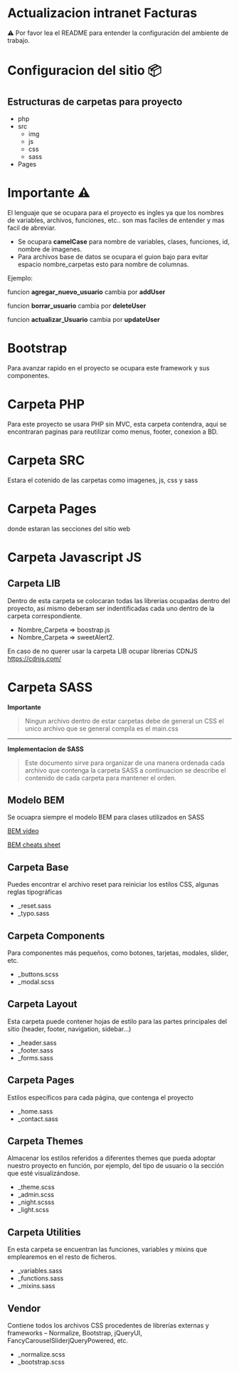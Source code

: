 # Actualizacion intranet Facturas

:warning: Por favor lea el README para entender la configuración del ambiente de trabajo.

# Configuracion del sitio :package:

## Estructuras de carpetas para proyecto

* php
* src
  * img
  * js
  * css
  * sass
* Pages

# Importante :warning:
El lenguaje que se ocupara para el proyecto es ingles ya que los nombres de variables, archivos, funciones, etc.. son mas faciles de entender y mas facil de abreviar.


* Se ocupara __camelCase__ para nombre de variables, clases, funciones, id, nombre de imagenes.
* Para archivos base de datos se ocupara el guion bajo para evitar espacio nombre_carpetas esto para nombre de columnas.

Ejemplo: 

funcion __agregar_nuevo_usuario__ cambia por __addUser__

funcion __borrar_usuario__ cambia por __deleteUser__

funcion __actualizar_Usuario__ cambia por __updateUser__

# Bootstrap
Para avanzar rapido en el proyecto se ocupara este framework y sus componentes.


# Carpeta PHP
Para este proyecto se usara PHP sin MVC, esta carpeta contendra, aqui se encontraran paginas para reutilizar como menus, footer, conexion a BD.

# Carpeta SRC
Estara el cotenido de las carpetas como imagenes, js, css y sass

# Carpeta Pages
donde estaran las secciones del sitio web

# Carpeta Javascript JS

## Carpeta LIB
Dentro de esta carpeta se colocaran todas las librerias ocupadas dentro del proyecto, asi mismo deberam ser indentificadas cada uno dentro de la carpeta correspondiente.

* Nombre_Carpeta => boostrap.js
* Nombre_Carpeta => sweetAlert2.

En caso de no querer usar la carpeta LIB ocupar librerias CDNJS https://cdnjs.com/

# Carpeta SASS

**Importante**
> Ningun archivo dentro de estar carpetas debe de general un CSS el unico archivo que se general compila es el main.css

---

**Implementacion de SASS**
> Este documento sirve para organizar de una manera ordenada cada archivo que contenga la carpeta SASS a continuacion se describe el contenido de cada carpeta para mantener el orden.

## Modelo BEM

Se ocuapra siempre el modelo BEM para clases utilizados en SASS

[BEM video](https://www.youtube.com/watch?v=bvnzyXGkNY4&ab_channel=FalconMasters)

[BEM cheats sheet](https://9elements.com/bem-cheat-sheet/)

## Carpeta Base

Puedes encontrar el archivo reset para reiniciar los estilos CSS, algunas reglas tipográficas

* _reset.sass
* _typo.sass

## Carpeta Components
Para componentes más pequeños, como botones, tarjetas, modales, slider, etc.
* _buttons.scss
* _modal.scss

## Carpeta Layout
Esta carpeta puede contener hojas de estilo para las partes principales del sitio (header, footer, navigation, sidebar…)

* _header.sass
* _footer.sass
* _forms.sass

## Carpeta Pages
Estilos específicos para cada página, que contenga el proyecto

* _home.sass
* _contact.sass

## Carpeta Themes
Almacenar los estilos referidos a diferentes themes que pueda adoptar nuestro proyecto en función, por ejemplo, del tipo de usuario o la sección que esté visualizándose.

* _theme.scss
* _admin.scss
* _night.scsss
* _light.scss

## Carpeta Utilities
En esta carpeta se encuentran las funciones, variables y mixins que emplearemos en el resto de ficheros.

* _variables.sass
* _functions.sass
* _mixins.sass

## Vendor
Contiene todos los archivos CSS procedentes de librerías externas y frameworks – Normalize, Bootstrap, jQueryUI, FancyCarouselSliderjQueryPowered, etc.

* _normalize.scss
* _bootstrap.scss
